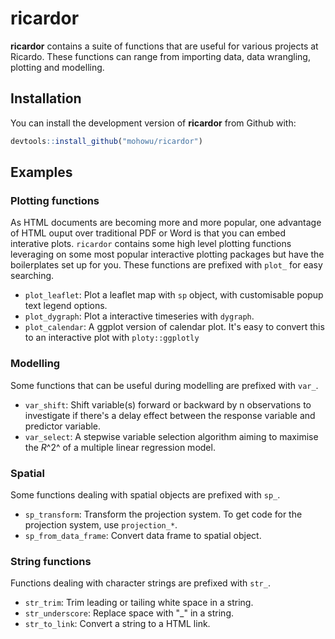 # ricardor

**ricardor** contains a suite of functions that are useful for various projects 
at Ricardo. These functions can range from importing data, data wrangling, 
plotting and modelling.


## Installation

You can install the development version of **ricardor** from Github with:

``` r
devtools::install_github("mohowu/ricardor")
```

## Examples

### Plotting functions

As HTML documents are becoming more and more popular, one advantage of HTML ouput over
traditional PDF or Word is that you can embed interative plots. `ricardor` contains 
some high level plotting functions leveraging on some most popular interactive plotting
packages but have the boilerplates set up for you. These functions are prefixed 
with `plot_` for easy searching.

* `plot_leaflet`: Plot a leaflet map with `sp` object, with customisable popup text 
legend options.
* `plot_dygraph`: Plot a interactive timeseries with `dygraph`. 
* `plot_calendar`: A ggplot version of calendar plot. It's easy to convert this 
to an interactive plot with `ploty::ggplotly`

### Modelling

Some functions that can be useful during modelling are prefixed with `var_`.

* `var_shift`: Shift variable(s) forward or backward by n observations to investigate
if there's a delay effect between the response variable and predictor variable.
* `var_select`: A stepwise variable selection algorithm aiming to maximise the 
*R*^2^ of a multiple linear regression model.

### Spatial 

Some functions dealing with spatial objects are prefixed with `sp_`.

* `sp_transform`: Transform the projection system. To get code for the projection 
system, use `projection_*`.
* `sp_from_data_frame`: Convert data frame to spatial object.

### String functions

Functions dealing with character strings are prefixed with `str_`.

* `str_trim`: Trim leading or tailing white space in a string.
* `str_underscore`: Replace space with "_" in a string.
* `str_to_link`: Convert a string to a HTML link.



